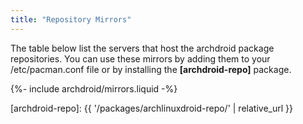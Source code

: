 ```yaml
---
title: "Repository Mirrors"
---
```

The table below list the servers that host the archdroid package repositories.
You can use these mirrors by adding them to your /etc/pacman.conf file or by
installing the **[archdroid-repo]** package.

{%- include archdroid/mirrors.liquid -%}

[archdroid-repo]: {{ '/packages/archlinuxdroid-repo/' | relative_url }}
